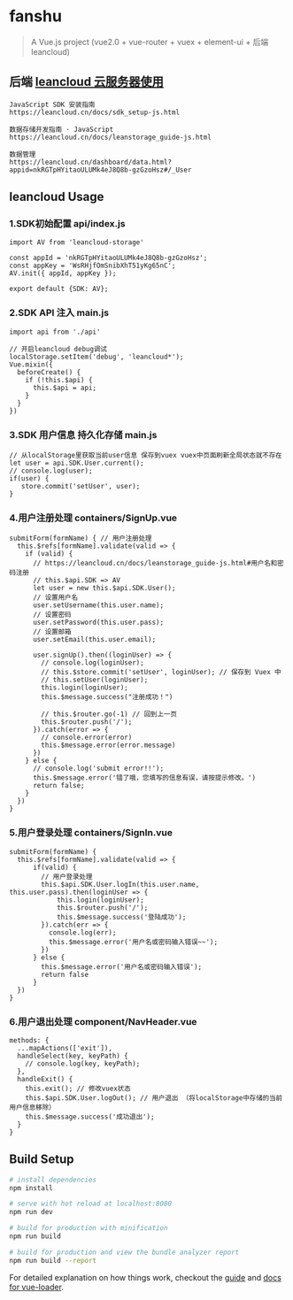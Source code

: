 # fanshu

> A Vue.js project (vue2.0 + vue-router + vuex + element-ui + 后端leancloud)

## 后端 [leancloud 云服务器使用](https://leancloud.cn/)
```
JavaScript SDK 安装指南
https://leancloud.cn/docs/sdk_setup-js.html

数据存储开发指南 · JavaScript
https://leancloud.cn/docs/leanstorage_guide-js.html

数据管理
https://leancloud.cn/dashboard/data.html?appid=nkRGTpHYitaoULUMk4eJ8Q8b-gzGzoHsz#/_User
```

## leancloud Usage
### 1.SDK初始配置 api/index.js
```
import AV from 'leancloud-storage'

const appId = 'nkRGTpHYitaoULUMk4eJ8Q8b-gzGzoHsz';
const appKey = 'WsRHjfOmSnibXhT51yKg65nC';
AV.init({ appId, appKey });

export default {SDK: AV};
```
### 2.SDK API 注入 main.js
```
import api from './api'

// 开启leancloud debug调试
localStorage.setItem('debug', 'leancloud*');
Vue.mixin({
  beforeCreate() {
    if (!this.$api) {
      this.$api = api;
    }
  }
})
```
### 3.SDK 用户信息 持久化存储 main.js
```
// 从localStorage里获取当前user信息 保存到vuex vuex中页面刷新全局状态就不存在
let user = api.SDK.User.current();
// console.log(user);
if(user) {
   store.commit('setUser', user);
}

```
### 4.用户注册处理 containers/SignUp.vue
```
submitForm(formName) { // 用户注册处理
  this.$refs[formName].validate(valid => {
    if (valid) {
      // https://leancloud.cn/docs/leanstorage_guide-js.html#用户名和密码注册
      // this.$api.SDK => AV
      let user = new this.$api.SDK.User();
      // 设置用户名
      user.setUsername(this.user.name);
      // 设置密码
      user.setPassword(this.user.pass);
      // 设置邮箱
      user.setEmail(this.user.email);

      user.signUp().then((loginUser) => {
        // console.log(loginUser);
        // this.$store.commit('setUser', loginUser); // 保存到 Vuex 中
        // this.setUser(loginUser);
        this.login(loginUser);
        this.$message.success("注册成功！")

        // this.$router.go(-1) // 回到上一页
        this.$router.push('/');
      }).catch(error => {
        // console.error(error)
        this.$message.error(error.message)
      })
    } else {
      // console.log('submit error!!');
      this.$message.error('错了哦，您填写的信息有误，请按提示修改。')
      return false;
    }
  })
}
```
### 5.用户登录处理 containers/SignIn.vue
```
submitForm(formName) {
  this.$refs[formName].validate(valid => {
      if(valid) {
        // 用户登录处理
        this.$api.SDK.User.logIn(this.user.name, this.user.pass).then(loginUser => {
            this.login(loginUser);
            this.$router.push('/');
            this.$message.success('登陆成功');
        }).catch(err => {
          console.log(err);
          this.$message.error('用户名或密码输入错误~~');
        })
      } else {
        this.$message.error('用户名或密码输入错误');
        return false
      }
  })
}
```
### 6.用户退出处理 component/NavHeader.vue
```
methods: {
  ...mapActions(['exit']),
  handleSelect(key, keyPath) {
    // console.log(key, keyPath);
  },
  handleExit() {
    this.exit(); // 修改vuex状态
    this.$api.SDK.User.logOut(); // 用户退出 （将localStorage中存储的当前用户信息移除）
    this.$message.success('成功退出');
  }
}
```

## Build Setup

``` bash
# install dependencies
npm install

# serve with hot reload at localhost:8080
npm run dev

# build for production with minification
npm run build

# build for production and view the bundle analyzer report
npm run build --report
```

For detailed explanation on how things work, checkout the [guide](http://vuejs-templates.github.io/webpack/) and [docs for vue-loader](http://vuejs.github.io/vue-loader).
